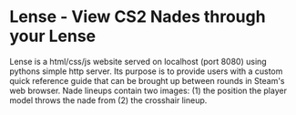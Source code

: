 # Lense - View CS2 Nades through your Lense

Lense is a html/css/js website served on localhost (port 8080) using pythons simple http server. Its purpose is to provide users with a custom quick reference guide that can be brought up between rounds in Steam's web browser. Nade lineups contain two images: (1) the position the player model throws the nade from (2) the crosshair lineup.
